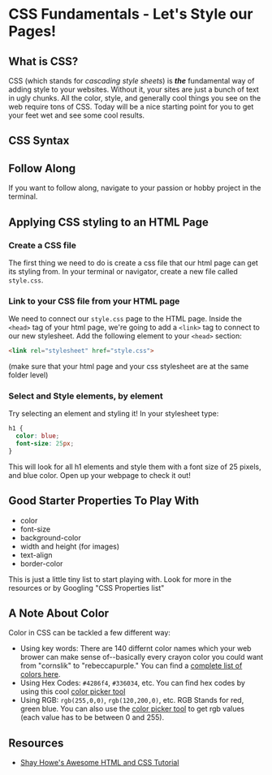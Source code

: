# CSS Fundamentals - Let's Style our Pages!

## What is CSS?

CSS (which stands for *cascading style sheets*) is ***the*** fundamental way of adding style to your websites. Without it, your sites are just a bunch of text in ugly chunks. All the color, style, and generally cool things you see on the web require tons of CSS. Today will be a nice starting point for you to get your feet wet and see some cool results.

## CSS Syntax

## Follow Along
If you want to follow along, navigate to your passion or hobby project in the terminal.

## Applying CSS styling to an HTML Page
### Create a CSS file
The first thing we need to do is create a css file that our html page can get its styling from. In your terminal or navigator, create a new file called `style.css`.

### Link to your CSS file from your HTML page
We need to connect our `style.css` page to the HTML page. Inside the `<head>` tag of your html page, we're going to add a `<link>` tag to connect to our new stylesheet. Add the following element to your `<head>` section:

```HTML
<link rel="stylesheet" href="style.css">
```
(make sure that your html page and your css stylesheet are at the same folder level)

### Select and Style elements, by element
Try selecting an element and styling it! In your stylesheet type:
```css
h1 {
  color: blue;
  font-size: 25px;
}
```
This will look for all h1 elements and style them with a font size of 25 pixels, and blue color. Open up your webpage to check it out!


## Good Starter Properties To Play With
  + color
  + font-size
  + background-color
  + width and height (for images)
  + text-align
  + border-color

  This is just a little tiny list to start playing with. Look for more in the resources or by Googling "CSS Properties list"

## A Note About Color
Color in CSS can be tackled a few different way:
+ Using key words: There are 140 differnt color names which your web brower can make sense of--basically every crayon color you could want from "cornslik" to "rebeccapurple." You can find a [complete list of colors here](http://www.w3schools.com/colors/colors_names.asp).
+ Using Hex Codes: `#4286f4`, `#336034`, etc. You can find hex codes by using this cool [color picker tool](https://developer.mozilla.org/en-US/docs/Web/CSS/CSS_Colors/Color_picker_tool)
+ Using RGB: `rgb(255,0,0)`, `rgb(120,200,0)`, etc. RGB Stands for red, green blue. You can also use the [color picker tool](https://developer.mozilla.org/en-US/docs/Web/CSS/CSS_Colors/Color_picker_tool) to get rgb values (each value has to be between 0 and 255).

## Resources
+ [Shay Howe's Awesome HTML and CSS Tutorial](http://learn.shayhowe.com/html-css/)
